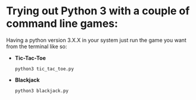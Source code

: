 # Trying out Python 3 with a couple of command line games:

Having a python version 3.X.X in your system just run the game you want from the terminal like so:

* **Tic-Tac-Toe**

    ```shell
    python3 tic_tac_toe.py
    ```

* **Blackjack**

    ```shell
    python3 blackjack.py
    ```
